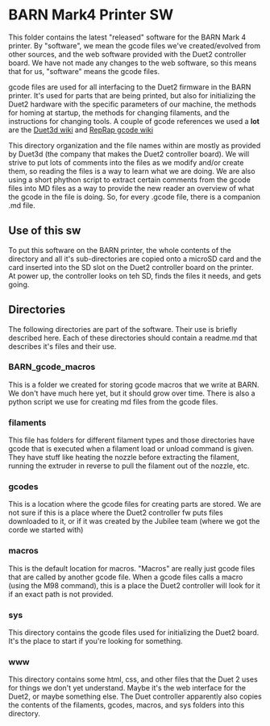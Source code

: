 # BARN Mark4 Printer SW

This folder contains the latest "released" software for the BARN Mark 4 printer.  By "software", we mean the gcode files we've created/evolved from other sources, and the web software provided with the Duet2 controller board. We have not made any changes to the web software, so this means that for us, "software" means the gcode files.



gcode files are used for all interfacing to the Duet2 firmware in the BARN printer. It's used for parts that are being printed, but also for initializing the Duet2 hardware with the specific parameters of our machine, the methods for homing at startup, the methods for changing filaments, and the instructions for changing tools.  A couple of gcode references we used a **lot** are the [Duet3d wiki](https://duet3d.dozuki.com/Wiki/Gcode?revisionid=HEAD) and [RepRap gcode wiki](https://reprap.org/wiki/G-code)



This directory organization and the file names within are mostly as provided by Duet3d (the company that makes the Duet2 controller board). We will strive to put lots of comments into the files as we modify  and/or create them, so reading the files is a way to learn what we are doing. We are also using a short phython script to extract certain comments from the gcode files into MD files as a way to provide the new reader an overview of what the gcode in the file is doing.  So, for every .gcode file, there is a companion .md file.



## Use of this sw

To put this software on the BARN printer, the whole contents of the directory and all it's sub-directories are copied onto a microSD card and the card inserted into the SD slot on the Duet2 controller board on the printer. At power up, the controller looks on teh SD, finds the files it needs, and gets going.



## Directories

The following directories are part of the  software. Their use is briefly described here. Each of these directories should contain a readme.md that describes it's files and their use.



### BARN_gcode_macros

This is a folder we created for storing gcode macros that we write at BARN. We don't have much here yet, but it should grow over time. There is also a python script we use for creating md files from the gcode files. 

### filaments

This file has folders for different filament types and those directories have gcode that is executed when a filament load or unload command is given. They have stuff like heating the nozzle before extracting the filament, running the extruder in reverse to pull the filament out of the nozzle, etc. 

### gcodes

This is a location where the gcode files for creating parts are stored. We are not sure if this is a place where the Duet2 controller fw puts files downloaded to it, or if it was created by the Jubilee team (where we got the corde we started with)

### macros

This is the default location for macros. "Macros" are really just gcode files that are called by another gcode file.  When a gcode files calls a macro (using the M98 command), this is a place the Duet2 controller will look for it if an exact path is not provided. 

### sys

This directory contains the gcode files used for initializing the Duet2 board. It's the place to start if you're looking for something. 

### www

This directory contains some html, css, and other files that the Duet 2 uses for things we don't yet understand. Maybe it's the web interface for the Duet2, or maybe something else. The Duet controller apparently also copies the contents of the filaments, gcodes, macros, and sys folders  into this directory.







